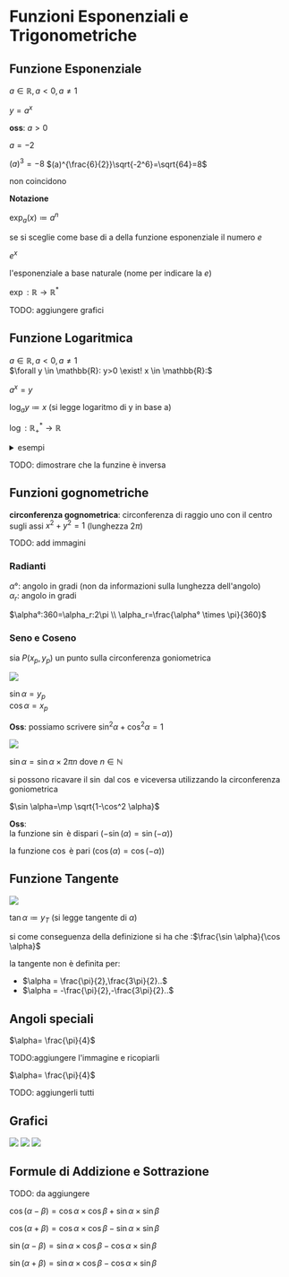 

# Funzioni Esponenziali e Trigonometriche

## Funzione Esponenziale

$a \in \mathbb{R} , a<0 , a \neq 1$

$y=a^x$

**oss**: $a>0$

$a=-2$

$(a)^3=-8$
$(a)^{\frac{6}{2}}\sqrt{-2^6}=\sqrt{64}=8$

non coincidono 

**Notazione**

$\exp_a(x)\coloneqq a^n$

se si sceglie come base di a della funzione esponenziale il numero $e$

$e^x$

l'esponenziale a base naturale (nome per indicare la $e$)

$\exp : \mathbb{R} \rightarrow \mathbb{R}^{*}$

TODO: aggiungere grafici

## Funzione Logaritmica

$a \in \mathbb{R} , a<0 , a \neq 1$  
$\forall y \in \mathbb{R}: y>0 \exist! x \in \mathbb{R}:$

$a^x=y$

$\log_a y \coloneqq x$ (si legge logaritmo di y in base a)

$\log : \mathbb{R}^{*}_{+} \rightarrow \mathbb{R}$


<details>
    <summary>
    esempi
    </summary>

$\log_2 16=4$  
$\log_2 1=0$


</details>

TODO: dimostrare che la funzine è inversa


## Funzioni gognometriche

**circonferenza gognometrica**: circonferenza di raggio uno con il centro sugli assi $x^2+y^2=1$ (lunghezza $2\pi$)

TODO: add immagini


### Radianti

$\alpha°$: angolo in gradi (non da informazioni sulla lunghezza dell'angolo)  
$\alpha_r$: angolo in gradi

$\alpha°:360=\alpha_r:2\pi \\ \alpha_r=\frac{\alpha° \times \pi}{360}$  

### Seno e Coseno


sia $P(x_p,y_p)$ un punto sulla circonferenza goniometrica


![](../img/circonferenza_trigonometrica.png)

$\sin \alpha =y_p$  
$\cos \alpha =x_p$  

**Oss**: possiamo scrivere $\sin^2 \alpha +\cos^2\alpha=1$

![](../img/essempioformacanonica.png)


$\sin \alpha =\sin \alpha \times 2\pi n$ dove $n \in \mathbb{N}$

si possono ricavare il $\sin$ dal $\cos$ e viceversa utilizzando la circonferenza goniometrica

$\sin \alpha=\mp \sqrt{1-\cos^2 \alpha}$


**Oss**:  
la funzione $\sin$ è dispari ($-\sin(\alpha)=\sin(-\alpha)$)

la funzione $\cos$ è pari ($\cos(\alpha)=\cos(-\alpha)$)

## Funzione Tangente

![](../img/tangente.png)

$\tan \alpha \coloneqq y_T$ (si legge tangente di  $\alpha$)

si come conseguenza della definizione si ha che :$\frac{\sin \alpha}{\cos \alpha}$

la tangente non è definita per:
- $\alpha = \frac{\pi}{2},\frac{3\pi}{2}..$
- $\alpha = -\frac{\pi}{2},-\frac{3\pi}{2}..$


## Angoli speciali

$\alpha= \frac{\pi}{4}$

TODO:aggiungere l'immagine e ricopiarli



$\alpha= \frac{\pi}{4}$

TODO: aggiungerli tutti


## Grafici 

![](../img/grafsen.png)
![](../img/grafcos.png)
![](../img/graftan.png)

## Formule di Addizione e Sottrazione

TODO: da aggiungere


$\cos(\alpha-\beta)=\cos \alpha \times \cos \beta +\sin \alpha \times \sin \beta$

$\cos(\alpha+\beta)=\cos \alpha \times \cos \beta -\sin \alpha \times \sin \beta$


$\sin(\alpha-\beta)=\sin \alpha \times \cos \beta -\cos \alpha \times \sin \beta$

$\sin(\alpha+\beta)=\sin \alpha \times \cos \beta -\cos \alpha \times \sin \beta$








